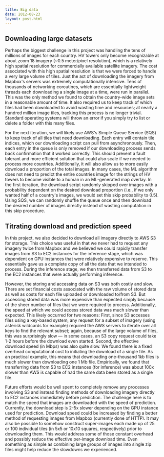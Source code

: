 ```yaml
---
title: Big data
date: 2012-08-23
layout: post.html
---
```


## Downloading large datasets
Perhaps the biggest challenge in this project was handling the tens of millions of images for each country. HV towers only become recognizable at about zoom 18 imagery (~0.5 meter/pixel resolution), which is a relatively high spatial resolution for commercially available satellite imagery. The cost associated with this high spatial resolution is that we were forced to handle a very large volume of tiles. Just the act of downloading the imagery from Mapbox's servers was extremely computationally intensive. Tens of thousands of networking coroutines, which are essentially lightweight threads each downloading a single image at a time, were run in parallel. This was the only method we found to obtain the country-wide image sets in a reasonable amount of time. It also required us to keep track of which files had been downloaded to avoid wasting time and resources; at nearly a hundred million image tiles, tracking this process is no longer trivial. Standard operating systems will throw an error if you simply try to list or delete a folder with this many files.

For the next iteration, we will likely use AWS's Simple Queue Service (SQS) to keep track of all tiles that need downloading. Each entry will contain tile indices, which our downloading script can pull from asynchronously. Then, each entry in the queue is only removed if our downloading process sends back confirmation that it worked correctly. This should prevent a fault tolerant and more efficient solution that could also scale if we needed to process more countries. Additionally, it will also allow us to more easily download a proportion of the total images. In many cases, the ML algorithm does not need to predict the entire countries image for the strings of HV towers to become visible to a human in an ML-generated map overlay. In the first iteration, the download script randomly skipped over images with a probability dependent on the desired download proportion (i.e., if we only wanted half of a country's images, we would set this skip probability to 0.5). Using SQS, we can randomly shuffle the queue once and then download the desired number of images directly instead of wasting computation in this skip procedure. 

## Titrating download and prediction speed
In this project, we also decided to download all imagery directly to AWS S3 for storage. This choice was useful in that we never had to request any imagery twice from Mapbox and we believed we could rapidly transfer images from S3 to EC2 instances for the inference stage, which was dependent on GPU instances that were relatively expensive to reserve. This essentially gave us a complete copy of all the data that we intended to process. During the inference stage, we then transferred data from S3 to the EC2 instances that were actually performing inference.

However, the storing and accessing data on S3 was both costly and slow. There are set financial costs associated with the raw volume of stored data as well as costs for each file uploaded or downloaded to/from S3. But accessing stored data was more expensive than expected simply because of the sheer number of files that we were required to process. Additionally, the speed at which we could access stored data was much slower than expected. This likely occurred for two reasons: First, since S3 accesses files using a key-based system, any request for a subset of imagery (using asterisk wildcards for example) required the AWS servers to iterate over all keys to find the relevant subset; again, because of the large volume of files, this was surprisingly slow — in some cases, an S3 copy request could take 1-2 hours before the download even started. Second, the effective download speed (in Mbps) was also quite slow. We found there is a fixed overhead computational cost to initiating the download of a single file. As an practical example, this means that downloading one-thousand 1kb files is much slower than downloading one 1 Mb file. Empirically, we found that transferring data from S3 to EC2 instances (for inference) was about 100x slower than AWS is capable of had the same data been stored as a single file.

Future efforts would be well spent to completely remove any processes involving S3 and instead finding methods of downloading imagery directly to EC2 instances immediately before prediction. The challenge here is to match the speed that images are downloaded with the speed of prediction. Currently, the download step is 2-5x slower depending on the GPU instance used for prediction. Download speed could be increased by finding a better method of requesting images from Mapbox (currently done of HTTP). It may also be possible to somehow construct super-images each made up of 25 or 100 individual tiles (in 5x5 or 10x10 squares, respectively) prior to downloading them. This would address some of those constant overhead and possibly reduce the effective per-image download time. Even something as simple as combining large groups of images into single zip files might help reduce the slowdowns we experienced. 
